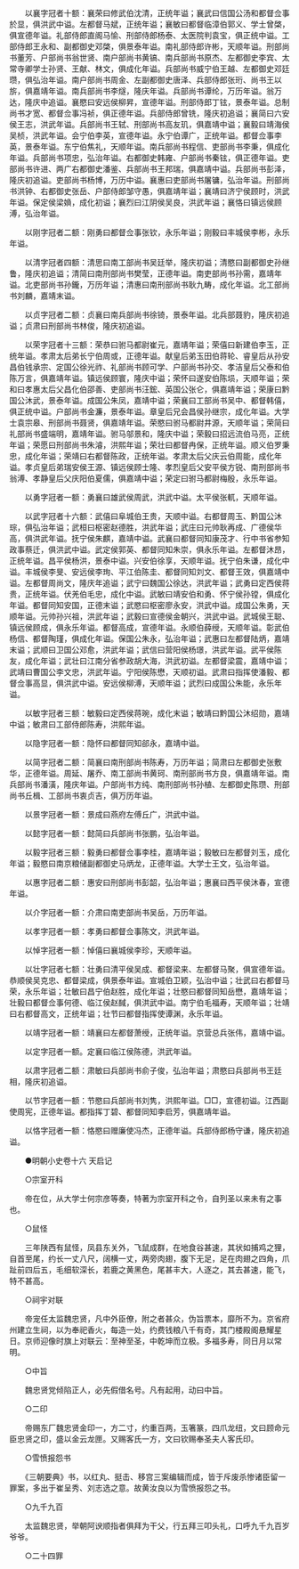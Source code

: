 <!-- { "loadSidebar": true } -->
　　以襄字冠者十额：襄荣曰修武伯沈清，正统年谥；襄武曰信国公汤和都督佥事於显，俱洪武中谥。左都督马斌，正统年谥；襄敏曰都督临漳伯郭义、学士曾棨，俱宣德年谥。礼部侍郎直阁马愉、刑部侍郎杨泰、太医院判袁宝，俱正统中谥。工部侍郎王永和、副都御史邓棨，俱景泰年谥。南礼部侍郎许彬，天顺年谥。刑部尚书董芳、户部尚书翁世贤、南户部尚书黄镐、南兵部尚书原杰、左都御史李宾、太常寺卿学士孙贤、王献、林文，俱成化年谥。兵部尚书威宁伯王越、左都御史邓廷瓒，俱弘治年谥。南户部尚书周金、左副都御史唐泽、兵部侍郎张珩、尚书王以旂，俱嘉靖年谥。南兵部尚书李燧，隆庆年谥。兵部尚书谭纶，万历年谥。翁万达，隆庆中追谥。襄愍曰安远侯柳昇，宣德年谥。刑部侍郎丁铉，景泰年谥。总制尚书才宽、都督佥事冯祯，俱正德年谥。兵部侍郎曾铣，隆庆初追谥；襄简曰六安侯王志，洪武年谥。兵部尚书王轼、刑部尚书高友玑，俱嘉靖中谥；襄毅曰靖海侯吴桢，洪武年谥。会宁伯李英，宣德年谥。永宁伯谭广，正统年谥。都督佥事李英，景泰年谥。东宁伯焦礼，天顺年谥。南兵部尚书程信、吏部尚书李秉，俱成化年谥。兵部尚书项忠，弘治年谥。右都御史韩雍、户部尚书秦铉，俱正德年谥。吏部尚书许进、两广右都御史潘鉴、兵部尚书王邦瑞，俱嘉靖中谥。兵部尚书彭泽，隆庆初追谥。吏部尚书杨博，万历中谥。襄惠曰吏部尚书屠镛，弘治年谥。刑部尚书洪钟、右都御史张岳、户部侍郎邹守愚，俱嘉靖年谥；襄靖曰济宁侯顾时，洪武年谥。保定侯梁媍，成化初谥；襄烈曰江阴侯吴良，洪武年谥；襄恪曰镇远侯顾溥，弘治年谥。 

　　以刚字冠者二额：刚勇曰都督佥事张钦，永乐年谥；刚毅曰丰城侯李彬，永乐年谥。 

　　以清字冠者四额：清思曰南工部尚书吴廷举，隆庆初谥；清愍曰副都御史孙继鲁，隆庆初追谥；清简曰南刑部尚书樊莹，正德年谥。南吏部尚书孙需，嘉靖年谥。北吏部尚书孙鑨，万历年谥；清惠曰南刑部尚书耿九畴，成化年谥。北工部尚书刘麟，嘉靖末谥。 

　　以贞字冠者二额：贞襄曰南兵部尚书徐锜，景泰年谥。北兵部聂豹，隆庆初追谥；贞肃曰刑部尚书林俊，隆庆初追谥。 

　　以荣字冠者十三额：荣恭曰驸马都尉崔元，嘉靖年谥；荣僖曰新建伯李玉，正统年谥。孝肃太后弟长宁伯周或，正德年谥。献皇后弟玉田伯蒋轮、睿皇后从孙安昌伯钱承宗、定国公徐光祚、礼部尚书顾可学、户部尚书孙交、孝洁皇后父泰和伯陈万言，俱嘉靖年谥。镇远侯顾寰，隆庆中谥；荣怀曰遂安伯陈埙，天顺年谥；荣和曰孝惠太后父昌化伯邵善、吏部尚书汪鋐、英国公张仑，俱嘉靖年谥；荣康曰黔国公沐武，景泰年谥。成国公朱凤，嘉靖中谥；荣襄曰工部尚书吴中、都督韩僖，俱正统中谥。户部尚书金濂，景泰年谥。章皇后兄会昌侯孙继宗，成化年谥。大学士袁宗皋、刑部尚书聂贤，俱嘉靖年谥。荣愍曰驸马都尉井源，天顺年谥；荣简曰礼部尚书盛端明，嘉靖年谥。驸马邬景和，隆庆中谥；荣毅曰招远流伯马亮，正统年谥；荣愿曰刑部尚书朱濬，洪熙年谥；荣壮曰都督冉保，正统年谥。顺义伯罗秉忠，成化年谥；荣靖曰右都督陈政，正统年谥。孝肃太后父庆云伯周能，成化年谥。孝贞皇后弟瑞安侯王源、镇远侯顾士隆、孝烈皇后父安平侯方锐、南刑部尚书翁溥、孝静皇后父庆阳伯夏儒，俱嘉靖中谥；荣定曰驸马都尉梅殷，永乐年谥。 

　　以勇字冠者一额：勇襄曰雄武侯周武，洪武中谥。太平侯张軏，天顺年谥。 

　　以武字冠者十六额：武僖曰阜城伯王贵，天顺中谥。右都督周玉、黔国公沐琮，俱弘治年谥；武桓曰枢密赵德胜，洪武年谥；武庄曰元帅耿再成、广德侯华高，俱洪武年谥。抚宁侯朱麒，嘉靖中谥。武襄曰都督同知康茂才、行中书省参知政事蔡迁，俱洪武中谥。武定侯郭英、都督同知朱崇，俱永乐年谥。左都督沐昂，正统年谥。昌平侯杨洪，景泰中谥。兴安伯徐享，天顺年谥。抚宁伯朱谦，成化中谥。丰城侯李旻、安远侯李珣、平江伯陈圭、都督同知刘文、都督王效，俱嘉靖中谥。左都督周尚文，隆庆年追谥；武宁曰魏国公徐达，洪武年谥；武勇曰定西侯蒋贵，正统年谥。伏羌伯毛忠，成化中谥。武敏曰靖安伯和勇、怀宁侯孙镗，俱成化年谥。都督同知安国，正德末谥；武愍曰枢密廖永安，洪武中谥。成国公朱勇，天顺年谥。元帅孙兴祖，洪武年谥；武毅曰宣德侯金朝兴，洪武中谥。武城侯王聪、镇远侯顾成，俱永乐年谥。都督高成，宣德年谥。永顺伯薛绶，天顺年谥。彰武伯杨信、都督陶瑾，俱成化年谥。保国公朱永，弘治年谥；武惠曰左都督陆炳，嘉靖末谥；武顺曰卫国公邓愈，洪武年谥；武信曰营阳侯杨璟，洪武年谥。武平侯陈友，成化年谥；武壮曰江南分省参政胡大海，洪武初谥。左都督梁震，嘉靖中谥；武靖曰曹国公李文忠，洪武年谥。宁阳侯陈懋，天顺初谥。武肃曰指挥使潘毅、都督佥事高显，俱洪武中谥。安远侯柳溥，天顺年谥；武烈曰成国公朱能，永乐年谥。 

　　以敏字冠者三额：敏毅曰定西侯蒋琬，成化末谥；敏靖曰黔国公沐绍勋，嘉靖中谥；敏肃曰工部侍郎陈寿，洪熙年谥。 

　　以隐字冠者一额：隐怀曰都督同知郤永，嘉靖中谥。 

　　以简字冠者二额：简襄曰南刑部尚书陈寿，万历年谥；简肃曰左都御史张敷华，正德年谥。周延、屠乔、南工部尚书黄珂、南刑部尚书方良，俱嘉靖年谥。南兵部尚书潘潢，隆庆年谥。户部尚书方纯、南刑部尚书孙植、左都御史陈瓒、刑部尚书丘楫、工部尚书衷贞吉，俱万历年谥。 

　　以景字冠者一额：景成曰燕府左傅丘广，洪武中谥。 

　　以懿字冠者一额：懿简曰兵部尚书张鹏，弘治年谥。 

　　以毅字冠者三额：毅勇曰都督佥事李桂，嘉靖年谥；毅敏曰左都督刘玉，成化年谥；毅愍曰南京粮储副都御史马炳龙，正德年谥。大学士王文，弘治年谥。 

　　以惠字冠者二额：惠安曰刑部尚书彭韶，弘治年谥；惠襄曰西平侯沐春，宣德年谥。 

　　以介字冠者一额：介肃曰南吏部尚书吴岳，万历年谥。 

　　以孝字冠者一额：孝勇曰都督佥事陈文，洪武年谥。 

　　以悼字冠者一额：悼僖曰襄城侯李珍，天顺年谥。 

　　以壮字冠者七额：壮勇曰清平侯吴成、都督梁来、左都督马聚，俱宣德年谥。恭顺侯吴克忠、都督梁成，俱景泰年谥。宣城伯卫颖，弘治中谥；壮武曰右都督马荣，永乐年谥；壮敏曰昌宁伯赵胜，成化年谥；壮愍曰都督同知岳懋，嘉靖年谥；壮毅曰都督佥事何德、临江侯赵馘，俱洪武中谥。南宁伯毛福寿，天顺年谥；壮靖曰右都督高文，正统年谥；壮节曰都督指挥使谭渊，永乐年谥。 

　　以靖字冠者一额：靖襄曰左都督萧绶，正统年谥。京营总兵张伟，嘉靖中谥。 

　　以定字冠者一额。定襄曰临江侯陈德，洪武年谥。 

　　以肃字冠者二额：肃敏曰兵部尚书俞子俊，弘治年谥；肃愍曰兵部尚书王廷相，隆庆初追谥。 

　　以节字冠者一额：节愍曰兵部尚书刘隽，洪熙年谥。□□，宣德初谥。江西副使周宪，正德年谥。都指挥丁碧、都督同知李启芳，俱嘉靖年谥。 

　　以恪字冠者一额：恪愍曰赠廉使冯杰，正德年谥。兵部侍郎杨守谦，隆庆初追谥。 

　　●明朝小史卷十六 天启记 

　　○宗室开科 

　　帝在位，从大学士何宗彦等奏，特著为宗室开科之令，自列圣以来未有之事也。 

　　○鼠怪 

　　三年陕西有鼠怪，凤县东关外，飞鼠成群，在地食谷甚速，其状如捕鸡之狸，自首至尾，约长一丈八尺，阔横一丈，两旁肉翅，腹下无足，足在肉翅之四角，爪趾前四后五，毛细软深长，若鹿之黄黑色，尾甚丰大，人逐之，其去甚速，能飞，特不甚高。 

　　○祠宇对联 

　　帝宠任太监魏忠贤，凡中外臣僚，附之者甚众，伪旨票本，靡所不为。京省府州建立生祠，以为奉祀香火，每造一处，约费钱粮八千有奇，其门楼殿阁悬耀星日。京师迎像时旗上对联云：至神至圣，中乾坤而立极。多福多寿，同日月以常明。 

　　○中旨 

　　魏忠贤党倾陷正人，必先假借名号。凡有起用，动曰中旨。 

　　○二印 

　　帝赐东厂魏忠贤金印一，方二寸，约重百两，玉箸篆，四爪龙纽，文曰顾命元臣忠贤之印，盛以金云龙匣。又赐客氏一方，文曰钦赐奉圣夫人客氏印。 

　　○雪愤报怨书 

　　《三朝要典》书，以红丸、挺击、移宫三案编辑而成，皆于斥废杀惨诸臣留一罪案，多出于崔呈秀、刘志选之意。故黄汝良以为雪愤报怨之书。 

　　○九千九百 

　　太监魏忠贤，举朝阿谀顺指者俱拜为干父，行五拜三叩头礼，口呼九千九百岁爷爷。 

　　○二十四罪 

